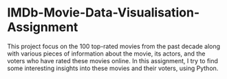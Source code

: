 # IMDb-Movie-Data-Visualisation-Assignment
This project focus on the 100 top-rated movies from the past decade along with various pieces of information about the movie, its actors, and the voters who have rated these movies online. In this assignment, I try to find some interesting insights into these movies and their voters, using Python.
